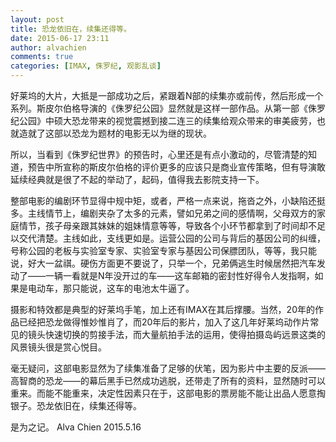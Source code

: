 ```yaml
---
layout: post
title: 恐龙依旧在，续集还得等。
date: 2015-06-17 23:11
author: alvachien
comments: true
categories: [IMAX, 侏罗纪, 观影乱谈]
---
```

好莱坞的大片，大抵是一部成功之后，紧跟着N部的续集亦或前传，然后形成一个系列。斯皮尔伯格导演的《侏罗纪公园》显然就是这样一部作品。从第一部《侏罗纪公园》中硕大恐龙带来的视觉震撼到接二连三的续集给观众带来的审美疲劳，也就造就了这部以恐龙为题材的电影无以为继的现状。

所以，当看到《侏罗纪世界》的预告时，心里还是有点小激动的，尽管清楚的知道，预告中所宣称的斯皮尔伯格的评价更多的应该只是商业宣传策略，但有导演敢延续经典就是很了不起的举动了，起码，值得我去影院支持一下。

整部电影的编剧环节显得中规中矩，或者，严格一点来说，拖沓之外，小缺陷还挺多。主线情节上，编剧夹杂了太多的元素，譬如兄弟之间的感情啊，父母双方的家庭情节，孩子母亲跟其妹妹的姐妹情意等等，导致各个小环节都拿到了时间却不足以交代清楚。主线如此，支线更如是。运营公园的公司与背后的基因公司的纠缠，号称公园的老板与实验室专家、实验室专家与基因公司保膘团队，等等，我只能说，好大一盆祺。硬伤方面更不要说了，只举一个，兄弟俩逃生时候居然把汽车发动了——一辆一看就是N年没开过的车——这车邮箱的密封性好得令人发指啊，如果是电动车，那只能说，这车的电池太牛逼了。

摄影和特效都是典型的好莱坞手笔，加上还有IMAX在其后撑腰。当然，20年的作品已经把恐龙做得惟妙惟肖了，而20年后的影片，加入了这几年好莱坞动作片常见的镜头快速切换的剪接手法，而大量航拍手法的运用，使得拍摄岛屿远景这类的风景镜头很是赏心悦目。

毫无疑问，这部电影显然为了续集准备了足够的伏笔，因为影片中主要的反派——高智商的恐龙——的幕后黑手已然成功逃脱，还带走了所有的资料，显然随时可以重来。而能不能重来，决定性因素只在于，这部电影的票房能不能让出品人愿意掏银子。恐龙依旧在，续集还得等。

是为之记。
Alva Chien
2015.5.16
